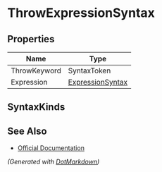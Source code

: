 # ThrowExpressionSyntax

## Properties

| Name         | Type                                    |
| ------------ | --------------------------------------- |
| ThrowKeyword | SyntaxToken                             |
| Expression   | [ExpressionSyntax](ExpressionSyntax.md) |

## SyntaxKinds

## See Also

* [Official Documentation](https://docs.microsoft.com/en-us/dotnet/api/microsoft.codeanalysis.csharp.syntax.throwexpressionsyntax)


*\(Generated with [DotMarkdown](http://github.com/JosefPihrt/DotMarkdown)\)*